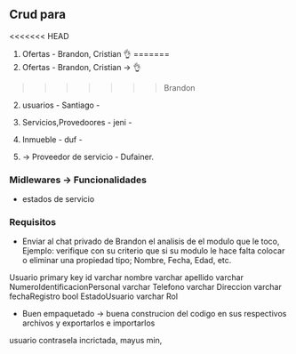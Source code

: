 ## Crud para

<<<<<<< HEAD
1. Ofertas - Brandon, Cristian 👌
=======
1. Ofertas - Brandon, Cristian -> 👌
>>>>>>> Brandon
2. usuarios - Santiago -
3. Servicios,Provedoores - jeni -
4. Inmueble - duf -

5. -> Proveedor de servicio - Dufainer.

### Midlewares -> Funcionalidades

- estados de servicio

### Requisitos

- Enviar al chat privado de Brandon el analisis de el modulo que le toco, Ejemplo: verifique con su criterio que si su modulo le hace falta colocar o eliminar una propiedad tipo; Nombre, Fecha, Edad, etc.

Usuario
primary key id
varchar nombre
varchar apellido
varchar NumeroIdentificacionPersonal
varchar Telefono
varchar Direccion
varchar fechaRegistro
bool EstadoUsuario
varchar Rol

- Buen empaquetado -> buena construcion del codigo en sus respectivos archivos y exportarlos e importarlos

usuario
contrasela incrictada, mayus min,
